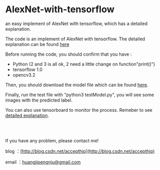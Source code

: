 # AlexNet-with-tensorflow
an easy implement of AlexNet with tensorflow, which has a detailed explanation.

The code is an implement of AlexNet with tensorflow. The detailed explanation can be found [here](http://blog.csdn.net/accepthjp/article/details/69999309)

Before running the code, you should confirm that you have :

- Python (2 and 3 is all ok, 2 need a little change on function"print()")
- tensorflow 1.0
- opencv3.2

Then, you should download the model file which can be found [here](http://www.cs.toronto.edu/~guerzhoy/tf_alexnet/).

Finally, run the test file with "python3 testModel.py", you will see some images with the predicted label.

You can also use tensorboard to monitor the process. Remeber to see [detailed explanation](http://blog.csdn.net/accepthjp/article/details/69999309).

<br />
<br />

If you have any problem, please contact me!

blog  ：[http://blog.csdn.net/accepthjp](http://blog.csdn.net/accepthjp)

email ：huangjipengnju@gmail.com
